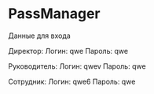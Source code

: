 # PassManager

Данные для входа

Директор:
  Логин: qwe
  Пароль: qwe
  
Руководитель:
  Логин: qwev
  Пароль: qwe
  
Сотрудник:
  Логин: qwe6
  Пароль: qwe

